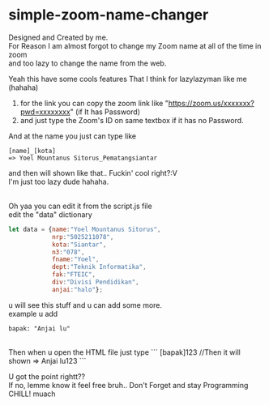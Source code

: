 # simple-zoom-name-changer
Designed and Created by me.<br>
For Reason I am almost forgot to change my Zoom name at all of the time in zoom<br>
and too lazy to change the name from the web.<br>

Yeah this have some cools features That I think for lazylazyman like me (hahaha)
1. for the link you can copy the zoom link like "https://zoom.us/xxxxxxx?pwd=xxxxxxxx" (if It has Password)
2. and just type the Zoom's ID on same textbox if it has no Password.

And at the name you just can type like
```
[name]_[kota]
=> Yoel Mountanus Sitorus_Pematangsiantar
```
and then will shown like that.. Fuckin' cool right?:V<br>
I'm just too lazy dude hahaha.<br><br>

Oh yaa you can edit it from the script.js file<br>
edit the "data" dictionary<br>

```javascript
let data = {name:"Yoel Mountanus Sitorus",
            nrp:"5025211078",
            kota:"Siantar",
            n3:"078",
            fname:"Yoel",
            dept:"Teknik Informatika",
            fak:"FTEIC",
            div:"Divisi Pendidikan",
            anjai:"halo"}; 
```
u will see this stuff and u can add some more.<br>
example u add
```
bapak: "Anjai lu"
```
<br>
Then when u open the HTML file just type
```
[bapak]123
//Then it will shown
=> Anjai lu123
```

U got the point rightt??<br>
If no, lemme know it feel free bruh.. Don't Forget and stay Programming<br>
CHILL! muach
